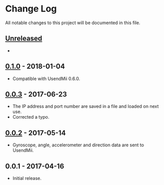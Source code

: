 # Change Log
All notable changes to this project will be documented in this file.

## [Unreleased]
*

## [0.1.0] - 2018-01-04
* Compatible with UsendMii 0.6.0.

## [0.0.3] - 2017-06-23
* The IP address and port number are saved in a file and loaded on next use.
* Corrected a typo.

## [0.0.2] - 2017-05-14
* Gyroscope, angle, accelerometer and direction data are sent to UsendMii.

## 0.0.1 - 2017-04-16
* Initial release.

[Unreleased]: https://github.com/Crayon2000/UsendMii-Client/compare/v0.1.0...HEAD
[0.1.0]: https://github.com/Crayon2000/UsendMii-Client/compare/v0.0.3...v0.1.0
[0.0.3]: https://github.com/Crayon2000/UsendMii-Client/compare/v0.0.2...v0.0.3
[0.0.2]: https://github.com/Crayon2000/UsendMii-Client/compare/v0.0.1...v0.0.2
